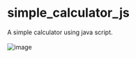# simple_calculator_js
A simple calculator using java script.<br/><br/>
![image](https://github.com/Shyam1613/simple_calculator_js/assets/119725553/611e968e-00bf-41dc-8712-9ddd11645c2a)

